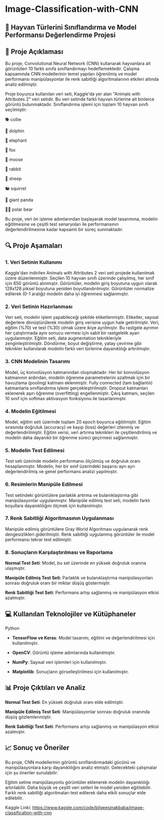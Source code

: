 # Image-Classification-with-CNN

## **🐾 Hayvan Türlerini Sınıflandırma ve Model Performansı Değerlendirme Projesi**

## **📖 Proje Açıklaması**

Bu proje, Convolutional Neural Network (CNN) kullanarak hayvanlara ait görüntüleri 10 farklı sınıfa sınıflandırmayı hedeflemektedir. Çalışma kapsamında CNN modellerinin temel yapıları öğrenilmiş ve model performansı manipülasyonlar ile renk sabitliği algoritmalarının etkileri altında analiz edilmiştir.

Proje boyunca kullanılan veri seti, Kaggle'da yer alan "Animals with Attributes 2" veri setidir. Bu veri setinde farklı hayvan türlerine ait binlerce görüntü bulunmaktadır. Sınıflandırma işlemi için toplam 10 hayvan sınıfı seçilmiştir:

🐕 collie

🐬 dolphin

🐘 elephant

🦊 fox

🦌 moose

🐇 rabbit

🐑 sheep

🐿️ squirrel

🐼 giant panda

🐻‍❄️ polar bear

Bu proje, veri ön işleme adımlarından başlayarak model tasarımına, modelin eğitilmesine ve çeşitli test senaryoları ile performansının değerlendirilmesine kadar kapsamlı bir süreç sunmaktadır.

## **🔍 Proje Aşamaları**

### 1️. **Veri Setinin Kullanımı**

Kaggle'dan indirilen Animals with Attributes 2 veri seti projede kullanılmak üzere düzenlenmiştir.
Seçilen 10 hayvan sınıfı üzerinde çalışılmış, her sınıf için 650 görüntü alınmıştır.
Görüntüler, modelin giriş boyutuna uygun olarak 128x128 piksel boyutuna yeniden boyutlandırılmıştır.
Görüntüler normalize edilerek (0-1 aralığı) modelin daha iyi öğrenmesi sağlanmıştır.

### 2. **Veri Setinin Hazırlanması**

Veri seti, modelin işlem yapabileceği şekilde etiketlenmiştir. Etiketler, sayısal değerlere dönüştürülerek modelin giriş verisine uygun hale getirilmiştir.
Veri, eğitim (%70) ve test (%30) olmak üzere ikiye ayrılmıştır. Bu rastgele ayrımın her çalıştırmada aynı sonucu vermesi için sabit bir rastgelelik ayarı uygulanmıştır.
Eğitim seti, data augmentation teknikleriyle zenginleştirilmiştir. Döndürme, boyut değiştirme, yatay çevirme gibi teknikler kullanılarak modelin farklı veri türlerine dayanıklılığı artırılmıştır.

### 3. **CNN Modelinin Tasarımı**

Model, üç konvolüsyon katmanından oluşmaktadır.
Her bir konvolüsyon katmanının ardından, modelin öğrenme parametrelerini azaltmak için bir havuzlama (pooling) katmanı eklenmiştir.
Fully connected (tam bağlantılı) katmanlarla sınıflandırma işlemi gerçekleştirilmiştir.
Dropout katmanları eklenerek aşırı öğrenme (overfitting) engellenmiştir.
Çıkış katmanı, seçilen 10 sınıf için softmax aktivasyon fonksiyonu ile tasarlanmıştır.

### 4. **Modelin Eğitilmesi**

Model, eğitim seti üzerinde toplam 20 epoch boyunca eğitilmiştir.
Eğitim sırasında doğruluk (accuracy) ve kayıp (loss) değerleri izlenmiş ve değerlendirilmiştir.
Eğitim verisi, veri artırma teknikleri ile çeşitlendirilmiş ve modelin daha dayanıklı bir öğrenme süreci geçirmesi sağlanmıştır.

### 5. **Modelin Test Edilmesi**

Test seti üzerinde modelin performansı ölçülmüş ve doğruluk oranı hesaplanmıştır.
Modelin, her bir sınıf üzerindeki başarısı ayrı ayrı değerlendirilmiş ve genel performans analizi yapılmıştır.

### 6. **Resimlerin Manipüle Edilmesi**

Test setindeki görüntülere parlaklık artırma ve bulanıklaştırma gibi manipülasyonlar uygulanmıştır.
Manipüle edilmiş test seti, modelin farklı koşullara dayanıklılığını ölçmek için kullanılmıştır.

### 7. **Renk Sabitliği Algoritmasının Uygulanması**

Manipüle edilmiş görüntülere Gray World Algoritması uygulanarak renk dengesizlikleri giderilmiştir.
Renk sabitliği uygulanmış görüntüler ile model performansı tekrar test edilmiştir.

### 8. **Sonuçların Karşılaştırılması ve Raporlama**

**Normal Test Seti**: Model, bu set üzerinde en yüksek doğruluk oranına ulaşmıştır.

**Manipüle Edilmiş Test Seti**: Parlaklık ve bulanıklaştırma manipülasyonları sonrası doğruluk oranı bir miktar düşüş göstermiştir.

**Renk Sabitliği Test Seti**: Performans artışı sağlanmış ve manipülasyon etkisi azalmıştır.

## **💻 Kullanılan Teknolojiler ve Kütüphaneler**

Python

- **TensorFlow ve Keras**: Model tasarımı, eğitimi ve değerlendirilmesi için kullanılmıştır.

- **OpenCV**: Görüntü işleme adımlarında kullanılmıştır.

- **NumPy**: Sayısal veri işlemleri için kullanılmıştır.

- **Matplotlib**: Sonuçların görselleştirilmesi için kullanılmıştır.

## **📊 Proje Çıktıları ve Analiz**

**Normal Test Seti**: En yüksek doğruluk oranı elde edilmiştir.

**Manipüle Edilmiş Test Seti**: Manipülasyonlar sonrası doğruluk oranında düşüş gözlemlenmiştir.

**Renk Sabitliği Test Seti**: Performans artışı sağlanmış ve manipülasyon etkisi azalmıştır.

## **📈 Sonuç ve Öneriler**

Bu proje, CNN modellerinin görüntü sınıflandırmadaki gücünü ve manipülasyonlara karşı dayanıklılığını analiz etmiştir. Gelecekteki çalışmalar için şu öneriler sunulabilir:

Eğitim setine manipülasyonlu görüntüler eklenerek modelin dayanıklılığı artırılabilir.
Daha büyük ve çeşitli veri setleri ile model yeniden eğitilebilir.
Farklı renk sabitliği algoritmaları test edilerek daha etkili sonuçlar elde edilebilir.

Kaggle Linki: https://www.kaggle.com/code/bilgeesinakbaba/image-classification-with-cnn
